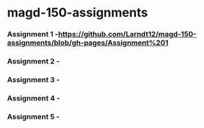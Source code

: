 # magd-150-assignments
### Assignment 1 -https://github.com/Larndt12/magd-150-assignments/blob/gh-pages/Assignment%201
### Assignment 2 -
### Assignment 3 -
### Assignment 4 -
### Assignment 5 - 
